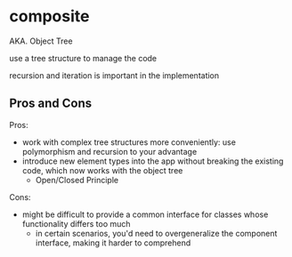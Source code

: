 # composite

AKA. Object Tree

use a tree structure to manage the code

recursion and iteration is important in the implementation

## Pros and Cons

Pros:

- work with complex tree structures more conveniently: use polymorphism and recursion to your advantage
- introduce new element types into the app without breaking the existing code, which now works with the object tree
  - Open/Closed Principle

Cons:

- might be difficult to provide a common interface for classes whose functionality differs too much
  - in certain scenarios, you'd need to overgeneralize the component interface, making it harder to comprehend
